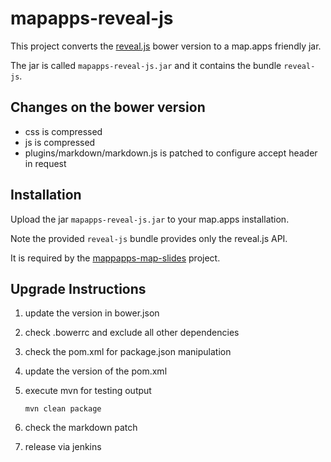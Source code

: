 # mapapps-reveal-js

This project converts the [reveal.js](https://github.com/hakimel/reveal.js) bower version to a map.apps friendly jar.

The jar is called `mapapps-reveal-js.jar` and it contains the bundle `reveal-js`.

## Changes on the bower version

* css is compressed
* js is compressed
* plugins/markdown/markdown.js is patched to configure accept header in request

## Installation

Upload the jar `mapapps-reveal-js.jar` to your map.apps installation.

Note the provided `reveal-js` bundle provides only the reveal.js API.

It is required by the [mappapps-map-slides](https://github.com/conterra/mappapps-map-slides) project.

## Upgrade Instructions

1.  update the version in bower.json

1.  check .bowerrc and exclude all other dependencies

1.  check the pom.xml for package.json manipulation

1.  update the version of the pom.xml

1.  execute mvn for testing output

    `mvn clean package`

1.  check the markdown patch

1.  release via jenkins